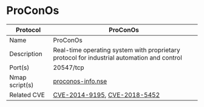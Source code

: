 # ProConOs

| Protocol | ProConOs |
|---|---|
| Name | ProConOs |
| Description | Real-time operating system with proprietary protocol for industrial automation and control |
| Port(s) | 20547/tcp |
| Nmap script(s) | [proconos-info.nse](https://github.com/digitalbond/Redpoint/blob/master/proconos-info.nse) |
| Related CVE | [CVE-2014-9195](https://nvd.nist.gov/vuln/detail/CVE-2014-9195), [CVE-2018-5452](https://nvd.nist.gov/vuln/detail/CVE-2018-5452) |



